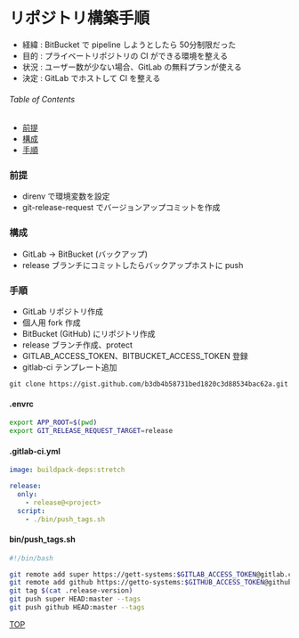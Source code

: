 # リポジトリ構築手順

- 経緯 : BitBucket で pipeline しようとしたら 50分制限だった
- 目的 : プライベートリポジトリの CI ができる環境を整える
- 状況 : ユーザー数が少ない場合、GitLab の無料プランが使える
- 決定 : GitLab でホストして CI を整える

###### Table of Contents

- [前提](#user-content-前提)
- [構成](#user-content-構成)
- [手順](#user-content-手順)


### 前提

- direnv で環境変数を設定
- git-release-request でバージョンアップコミットを作成


### 構成

- GitLab → BitBucket (バックアップ)
- release ブランチにコミットしたらバックアップホストに push


### 手順

- GitLab リポジトリ作成
- 個人用 fork 作成
- BitBucket (GitHub) にリポジトリ作成
- release ブランチ作成、protect
- GITLAB_ACCESS_TOKEN、BITBUCKET_ACCESS_TOKEN 登録
- gitlab-ci テンプレート追加

```
git clone https://gist.github.com/b3db4b58731bed1820c3d88534bac62a.git
```

#### .envrc

```bash
export APP_ROOT=$(pwd)
export GIT_RELEASE_REQUEST_TARGET=release
```

#### .gitlab-ci.yml

```yaml
image: buildpack-deps:stretch

release:
  only:
    - release@<project>
  script:
    - ./bin/push_tags.sh
```

#### bin/push_tags.sh

```bash
#!/bin/bash

git remote add super https://gett-systems:$GITLAB_ACCESS_TOKEN@gitlab.com/<project>.git
git remote add github https://getto-systems:$GITHUB_ACCESS_TOKEN@github.com/getto-systems/<path>.git
git tag $(cat .release-version)
git push super HEAD:master --tags
git push github HEAD:master --tags
```

[TOP](#user-content-リポジトリ構築手順)

